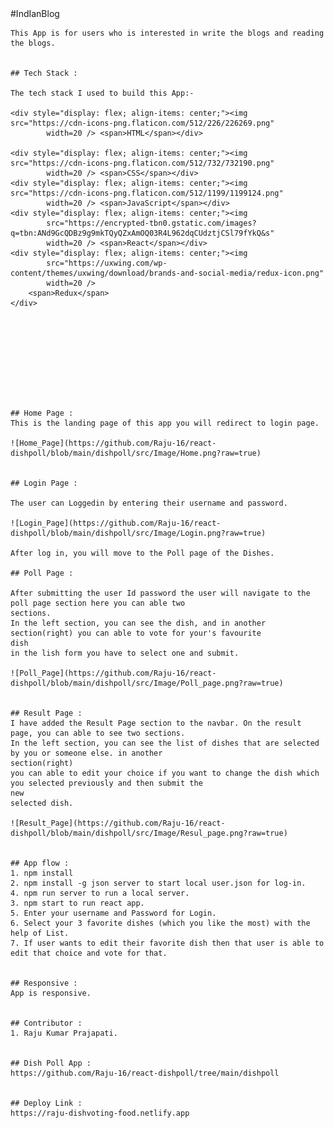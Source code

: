 <!DOCTYPE html>
<html lang="en">

<head>
    <meta charset="UTF-8">
    <meta http-equiv="X-UA-Compatible" content="IE=edge">
    <meta name="viewport" content="width=device-width, initial-scale=1.0">
    <title>Document</title>
</head>

<body>
    #IndIanBlog

    This App is for users who is interested in write the blogs and reading the blogs.


    ## Tech Stack :

    The tech stack I used to build this App:-

    <div style="display: flex; align-items: center;"><img src="https://cdn-icons-png.flaticon.com/512/226/226269.png"
            width=20 /> <span>HTML</span></div>

    <div style="display: flex; align-items: center;"><img src="https://cdn-icons-png.flaticon.com/512/732/732190.png"
            width=20 /> <span>CSS</span></div>
    <div style="display: flex; align-items: center;"><img src="https://cdn-icons-png.flaticon.com/512/1199/1199124.png"
            width=20 /> <span>JavaScript</span></div>
    <div style="display: flex; align-items: center;"><img
            src="https://encrypted-tbn0.gstatic.com/images?q=tbn:ANd9GcQDBz9g9mkTQyQZxAmOQ03R4L962dqCUdztjCSl79fYkQ&s"
            width=20 /> <span>React</span></div>
    <div style="display: flex; align-items: center;"><img
            src="https://uxwing.com/wp-content/themes/uxwing/download/brands-and-social-media/redux-icon.png"
            width=20 />
        <span>Redux</span>
    </div>










    ## Home Page :
    This is the landing page of this app you will redirect to login page.

    ![Home_Page](https://github.com/Raju-16/react-dishpoll/blob/main/dishpoll/src/Image/Home.png?raw=true)


    ## Login Page :

    The user can Loggedin by entering their username and password.

    ![Login_Page](https://github.com/Raju-16/react-dishpoll/blob/main/dishpoll/src/Image/Login.png?raw=true)

    After log in, you will move to the Poll page of the Dishes.

    ## Poll Page :

    After submitting the user Id password the user will navigate to the poll page section here you can able two
    sections.
    In the left section, you can see the dish, and in another section(right) you can able to vote for your's favourite
    dish
    in the lish form you have to select one and submit.

    ![Poll_Page](https://github.com/Raju-16/react-dishpoll/blob/main/dishpoll/src/Image/Poll_page.png?raw=true)


    ## Result Page :
    I have added the Result Page section to the navbar. On the result page, you can able to see two sections.
    In the left section, you can see the list of dishes that are selected by you or someone else. in another
    section(right)
    you can able to edit your choice if you want to change the dish which you selected previously and then submit the
    new
    selected dish.

    ![Result_Page](https://github.com/Raju-16/react-dishpoll/blob/main/dishpoll/src/Image/Resul_page.png?raw=true)


    ## App flow :
    1. npm install
    2. npm install -g json server to start local user.json for log-in.
    4. npm run server to run a local server.
    3. npm start to run react app.
    5. Enter your username and Password for Login.
    6. Select your 3 favorite dishes (which you like the most) with the help of List.
    7. If user wants to edit their favorite dish then that user is able to edit that choice and vote for that.


    ## Responsive :
    App is responsive.


    ## Contributor :
    1. Raju Kumar Prajapati.


    ## Dish Poll App :
    https://github.com/Raju-16/react-dishpoll/tree/main/dishpoll


    ## Deploy Link :
    https://raju-dishvoting-food.netlify.app
</body>

</html>
